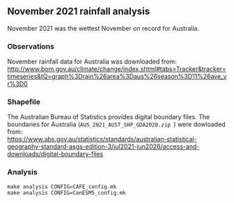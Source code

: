 ## November 2021 rainfall analysis

November 2021 was the wettest November on record for Australia.

### Observations

November rainfall data for Australia was downloaded from:  
http://www.bom.gov.au/climate/change/index.shtml#tabs=Tracker&tracker=timeseries&tQ=graph%3Drain%26area%3Daus%26season%3D11%26ave_yr%3D0

### Shapefile

The Australian Bureau of Statistics provides digital boundary files.
The boundaries for Australia (`AUS_2021_AUST_SHP_GDA2020.zip `)
were dowloaded from:  
https://www.abs.gov.au/statistics/standards/australian-statistical-geography-standard-asgs-edition-3/jul2021-jun2026/access-and-downloads/digital-boundary-files

### Analysis

```
make analysis CONFIG=CAFE_config.mk
make analysis CONFIG=CanESM5_config.mk
```

